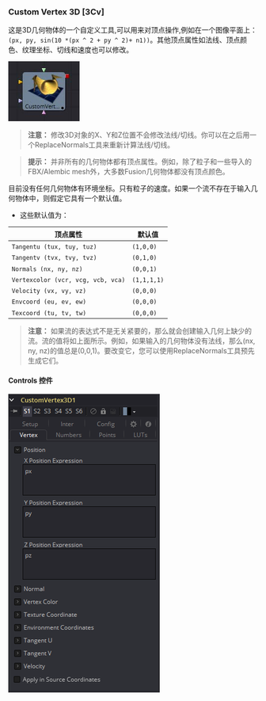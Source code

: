 ### Custom Vertex 3D [3Cv]

这是3D几何物体的一个自定义工具,可以用来对顶点操作,例如在一个图像平面上：`(px, py, sin(10 *(px ^ 2 + py ^ 2)+ n1))`。其他顶点属性如法线、顶点颜色、纹理坐标、切线和速度也可以修改。

 ![3Cv_tile](images/3Cv_tile.jpg)

> **注意：** 修改3D对象的X、Y和Z位置不会修改法线/切线。你可以在之后用一个ReplaceNormals工具来重新计算法线/切线。

> **提示：** 并非所有的几何物体都有顶点属性。例如，除了粒子和一些导入的FBX/Alembic mesh外，大多数Fusion几何物体都没有顶点颜色。

目前没有任何几何物体有环境坐标。只有粒子的速度。如果一个流不存在于输入几何物体中，则假定它具有一个默认值。

- 这些默认值为：

| 顶点属性                           | 默认值      |
| ---------------------------------- | ----------- |
| `Tangentu (tux, tuy, tuz)`         | `(1,0,0)`   |
| `Tangentv (tvx, tvy, tvz)`         | `(0,1,0)`   |
| `Normals (nx, ny, nz)`             | `(0,0,1)`   |
| `Vertexcolor (vcr, vcg, vcb, vca)` | `(1,1,1,1)` |
| `Velocity (vx, vy, vz)`            | `(0,0,0)`   |
| `Envcoord (eu, ev, ew)`            | `(0,0,0)`   |
| `Texcoord (tu, tv, tw)`            | `(0,0,0)`   |

> **注意：** 如果流的表达式不是无关紧要的，那么就会创建输入几何上缺少的流。流的值将如上面所示。例如，如果输入的几何物体没有法线，那么(nx, ny, nz)的值总是(0,0,1)。要改变它，您可以使用ReplaceNormals工具预先生成它们。

#### Controls 控件

![3Cv_Controls](images/3Cv_Controls.png)